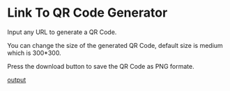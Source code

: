 # Link To QR Code Generator

Input any URL to generate a QR Code.

You can change the size of the generated QR Code, default size is medium which is 300\*300.

Press the download button to save the QR Code as PNG formate.

[output](!https://github.com/SohanR/linkToQrcode/blob/master/output.png)
